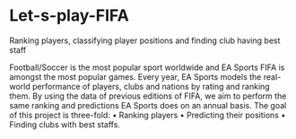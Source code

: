# Let-s-play-FIFA
Ranking players, classifying player positions and finding club having best staff

Football/Soccer is the most popular sport
worldwide and EA Sports FIFA is amongst the
most popular games. Every year, EA Sports
models the real-world performance of players,
clubs and nations by rating and ranking them. By
using the data of previous editions of FIFA, we
aim to perform the same ranking and predictions
EA Sports does on an annual basis.
The goal of this project is three-fold:
• Ranking players
• Predicting their positions
• Finding clubs with best staffs.
